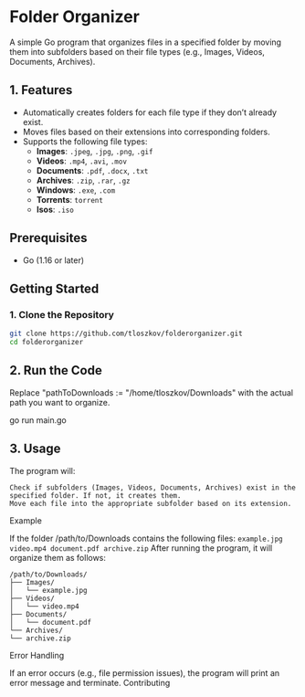 # Folder Organizer

A simple Go program that organizes files in a specified folder by moving them into subfolders based on their file types (e.g., Images, Videos, Documents, Archives).

## 1. Features

- Automatically creates folders for each file type if they don’t already exist.
- Moves files based on their extensions into corresponding folders.
- Supports the following file types:
    - **Images**: `.jpeg`, `.jpg`, `.png`, `.gif`
    - **Videos**: `.mp4`, `.avi`, `.mov`
    - **Documents**: `.pdf`, `.docx`, `.txt`
    - **Archives**: `.zip`, `.rar`, `.gz`
    - **Windows**: `.exe`, `.com`
    - **Torrents**: `torrent`
    - **Isos**: `.iso`
    
## Prerequisites

- Go (1.16 or later)

## Getting Started

### 1. Clone the Repository

```bash
git clone https://github.com/tloszkov/folderorganizer.git
cd folderorganizer
```

## 2. Run the Code

Replace "pathToDownloads := "/home/tloszkov/Downloads" with the actual path you want to organize.

go run main.go

## 3. Usage

The program will:

    Check if subfolders (Images, Videos, Documents, Archives) exist in the specified folder. If not, it creates them.
    Move each file into the appropriate subfolder based on its extension.

Example

If the folder /path/to/Downloads contains the following files:
``
example.jpg
video.mp4
document.pdf
archive.zip
``
After running the program, it will organize them as follows:
```
/path/to/Downloads/
├── Images/
│   └── example.jpg
├── Videos/
│   └── video.mp4
├── Documents/
│   └── document.pdf
└── Archives/
└── archive.zip
```
Error Handling

If an error occurs (e.g., file permission issues), the program will print an error message and terminate.
Contributing




